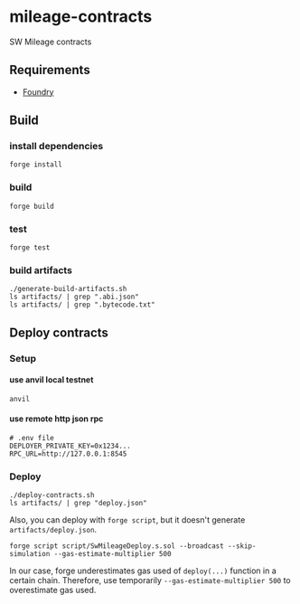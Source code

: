 # mileage-contracts

SW Mileage contracts

## Requirements

-   [Foundry](https://github.com/foundry-rs/foundry)

## Build

### install dependencies

```shell
forge install
```

### build

```shell
forge build
```

### test

```shell
forge test
```

### build artifacts

```shell
./generate-build-artifacts.sh
ls artifacts/ | grep ".abi.json"
ls artifacts/ | grep ".bytecode.txt"
```

## Deploy contracts

### Setup

#### use anvil local testnet

```shell
anvil
```

#### use remote http json rpc

```shell
# .env file
DEPLOYER_PRIVATE_KEY=0x1234...
RPC_URL=http://127.0.0.1:8545
```

### Deploy

```shell
./deploy-contracts.sh
ls artifacts/ | grep "deploy.json"
```

Also, you can deploy with `forge script`, but it doesn't generate `artifacts/deploy.json`.

```shell
forge script script/SwMileageDeploy.s.sol --broadcast --skip-simulation --gas-estimate-multiplier 500
```

In our case, forge underestimates gas used of `deploy(...)` function in a certain chain. Therefore, use temporarily `--gas-estimate-multiplier 500` to overestimate gas used.
